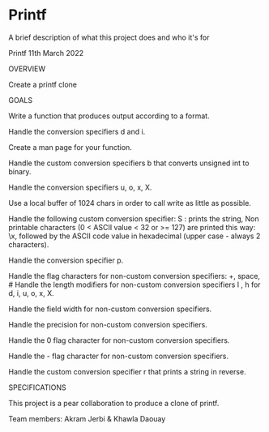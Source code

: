 # Printf

A brief description of what this project does and who it's for

Printf 11th March 2022

OVERVIEW 


Create a printf clone

GOALS 

Write a function that produces output according to a format. 

Handle the conversion specifiers d and i. 

Create a man page for your function. 

Handle the custom conversion specifiers b that converts unsigned int to binary. 

Handle the conversion specifiers u, o, x, X. 

Use a local buffer of 1024 chars in order to call write as little as possible. 

Handle the following custom conversion specifier: S : prints the string, Non printable characters (0 < ASCII value < 32 or >= 127) are printed this way: \x, followed by the ASCII code value in hexadecimal (upper case - always 2 characters). 

Handle the conversion specifier p. 

Handle the flag characters for non-custom conversion specifiers: +, space, # Handle the length modifiers for non-custom conversion specifiers l , h for d, i, u, o, x, X. 

Handle the field width for non-custom conversion specifiers. 

Handle the precision for non-custom conversion specifiers. 

Handle the 0 flag character for non-custom conversion specifiers. 

Handle the - flag character for non-custom conversion specifiers. 

Handle the custom conversion specifier r that prints a string in reverse.

SPECIFICATIONS 

This project is a pear collaboration to produce a clone of printf.

Team members: Akram Jerbi & Khawla Daouay

